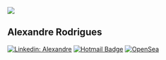 ![](https://komarev.com/ghpvc/?username=alexandreix&color=0dff00)


## Alexandre Rodrigues
[![Linkedin: Alexandre](https://img.shields.io/badge/-LinkedIn-183fbb?style=flat-square&logo=Linkedin&logoColor=white&link=https://www.linkedin.com/in/alexandrerodriguesd-b4256b250/)](https://www.linkedin.com/in/alexandrerodriguesd-b4256b250/)
[![Hotmail Badge](https://img.shields.io/badge/-Hotmail-blue?style=flat-square&logo=microsoft-outlook&logoColor=white&link=mailto:SEU-EMAIL)](mailto:alexandreix@hotmail.com)
[![OpenSea](https://img.shields.io/badge/-OpenSea-4d72e8?style=flat-square&logo=opensea&logoColor=white&linkhttps://opensea.io/alexandrearts)](https://opensea.io/alexandrearts)
 


